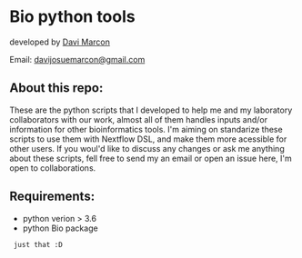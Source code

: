 # Bio python tools
developed by [Davi Marcon](https://github.com/Mxrcon)

Email: davijosuemarcon@gmail.com


## About this repo:
These are the python scripts that I developed to help me and my laboratory collaborators with our work, almost all of them handles inputs and/or information for other bioinformatics tools.
I'm aiming on standarize these scripts to use them with Nextflow DSL, and make them more acessible for other users. If you woul'd like to discuss any changes or ask me anything about these scripts, fell free to send my an email or open an issue here, I'm open to collaborations.

## Requirements:

* python verion > 3.6
* python Bio package

` just that :D`
